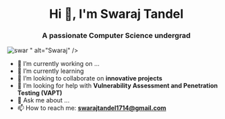 <h1 align="center">Hi 👋, I'm Swaraj Tandel</h1>
<h3 align="center">A passionate Computer Science undergrad</h3>

<p align="left"> <img src="https://w0.peakpx.com/wallpaper/208/752/HD-wallpaper-whatsapp-dp-cartoon.jpg" alt="swar" /> " alt="Swaraj" /> </p>


- 🔭 I’m currently working on ...
- 🌱 I’m currently learning 
- 👯 I’m looking to collaborate on **innovative projects**
- 🤔 I’m looking for help with **Vulnerability Assessment and Penetration Testing (VAPT)**
- 💬 Ask me about ...
- 📫 How to reach me: **swarajtandel1714@gmail.com**

